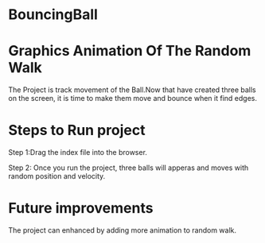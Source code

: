 # BouncingBall
# Graphics Animation Of The Random Walk
The Project is track movement of the Ball.Now that have created three balls on the screen, it is time to make them move and bounce when it find edges.

# Steps to Run project
Step 1:Drag the index file into the browser.

Step 2: Once you run the project, three balls will apperas and moves with random position and velocity.

# Future improvements
The project can enhanced by adding more animation to random walk.
